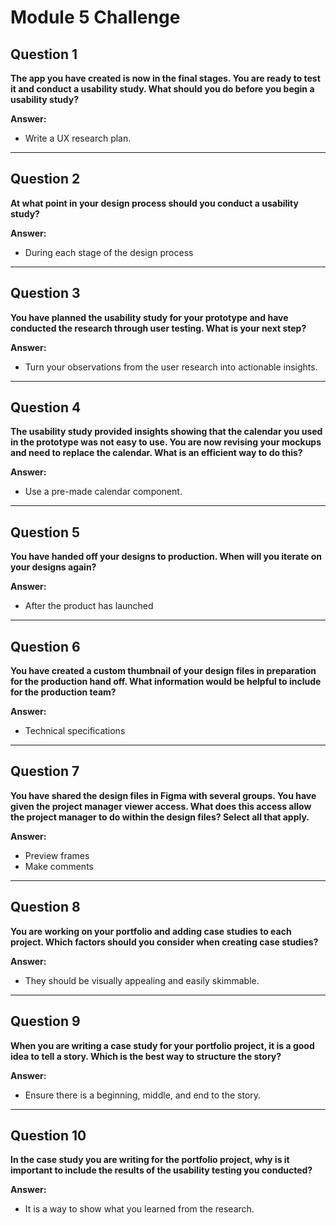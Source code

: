 # Module 5 Challenge

## Question 1  
**The app you have created is now in the final stages. You are ready to test it and conduct a usability study. What should you do before you begin a usability study?**  

**Answer:**  
- Write a UX research plan.  

---

## Question 2  
**At what point in your design process should you conduct a usability study?**  

**Answer:**  
- During each stage of the design process  

---

## Question 3  
**You have planned the usability study for your prototype and have conducted the research through user testing. What is your next step?**  

**Answer:**  
- Turn your observations from the user research into actionable insights.  

---

## Question 4  
**The usability study provided insights showing that the calendar you used in the prototype was not easy to use. You are now revising your mockups and need to replace the calendar. What is an efficient way to do this?**  

**Answer:**  
- Use a pre-made calendar component.  

---

## Question 5  
**You have handed off your designs to production. When will you iterate on your designs again?**  

**Answer:**  
- After the product has launched  

---

## Question 6  
**You have created a custom thumbnail of your design files in preparation for the production hand off. What information would be helpful to include for the production team?**  

**Answer:**  
- Technical specifications  

---

## Question 7  
**You have shared the design files in Figma with several groups. You have given the project manager viewer access. What does this access allow the project manager to do within the design files? Select all that apply.**  

**Answer:**  
- Preview frames  
- Make comments  

---

## Question 8  
**You are working on your portfolio and adding case studies to each project. Which factors should you consider when creating case studies?**  

**Answer:**  
- They should be visually appealing and easily skimmable.  

---

## Question 9  
**When you are writing a case study for your portfolio project, it is a good idea to tell a story. Which is the best way to structure the story?**  

**Answer:**  
- Ensure there is a beginning, middle, and end to the story.  

---

## Question 10  
**In the case study you are writing for the portfolio project, why is it important to include the results of the usability testing you conducted?**  

**Answer:**  
- It is a way to show what you learned from the research.  
